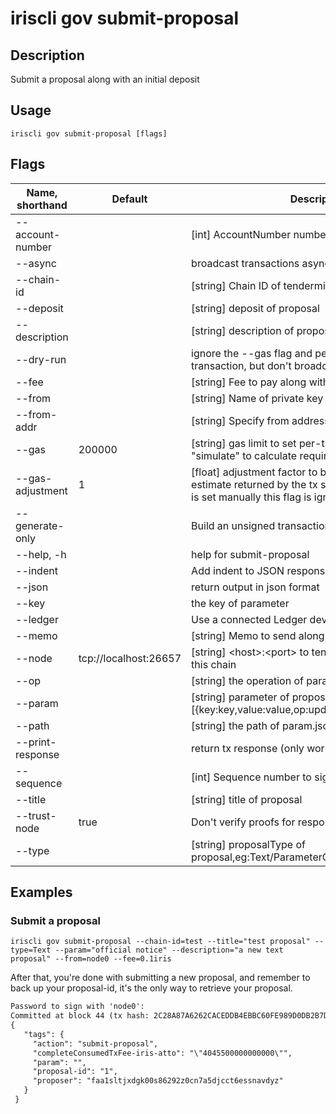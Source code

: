 # iriscli gov submit-proposal

## Description

Submit a proposal along with an initial deposit

## Usage

```
iriscli gov submit-proposal [flags]
```

## Flags

| Name, shorthand  | Default                    | Description                                                                                                                                          | Required |
| ---------------- | -------------------------- | ---------------------------------------------------------------------------------------------------------------------------------------------------- | -------- |
| --account-number |                            | [int] AccountNumber number to sign the tx                                                                                                            |          |
| --async          |                            | broadcast transactions asynchronously                                                                                                                |          |
| --chain-id       |                            | [string] Chain ID of tendermint node                                                                                                                 | Yes      |
| --deposit        |                            | [string] deposit of proposal                                                                                                                         |          |
| --description    |                            | [string] description of proposal                                                                                                                     | Yes      |
| --dry-run        |                            | ignore the --gas flag and perform a simulation of a transaction, but don't broadcast it                                                              |          |
| --fee            |                            | [string] Fee to pay along with transaction                                                                                                           | Yes      |
| --from           |                            | [string] Name of private key with which to sign                                                                                                      | Yes      |
| --from-addr      |                            | [string] Specify from address in generate-only mode                                                                                                  |          |
| --gas            | 200000                     | [string] gas limit to set per-transaction; set to "simulate" to calculate required gas automatically                                                 |          |
| --gas-adjustment | 1                          | [float] adjustment factor to be multiplied against the estimate returned by the tx simulation; if the gas limit is set manually this flag is ignored |          |
| --generate-only  |                            | Build an unsigned transaction and write it to STDOUT                                                                                                 |          |
| --help, -h       |                            | help for submit-proposal                                                                                                                             |          |
| --indent         |                            | Add indent to JSON response                                                                                                                          |          |
| --json           |                            | return output in json format                                                                                                                         |          |
| --key            |                            | the key of parameter                                                                                                                                 |          |
| --ledger         |                            | Use a connected Ledger device                                                                                                                        |          |
| --memo           |                            | [string] Memo to send along with transaction                                                                                                         |          |
| --node           | tcp://localhost:26657      | [string] \<host>:\<port> to tendermint rpc interface for this chain                                                                                  |          |
| --op             |                            | [string] the operation of parameter                                                                                                                  |          |
| --param          |                            | [string] parameter of proposal,eg. [{key:key,value:value,op:update}]                                                                                 |          |
| --path           |                            | [string] the path of param.json                                                                                                                      |          |
| --print-response |                            | return tx response (only works with async = false)                                                                                                   |          |
| --sequence       |                            | [int] Sequence number to sign the tx                                                                                                                 |          |
| --title          |                            | [string] title of proposal                                                                                                                           | Yes      |
| --trust-node     | true                       | Don't verify proofs for responses                                                                                                                    |          |
| --type           |                            | [string] proposalType of proposal,eg:Text/ParameterChange/SoftwareUpgrade                                                                            | Yes      |

## Examples

### Submit a proposal

```shell
iriscli gov submit-proposal --chain-id=test --title="test proposal" --type=Text --param="official notice" --description="a new text proposal" --from=node0 --fee=0.1iris
```

 After that, you're done with submitting a new proposal, and remember to back up your proposal-id, it's the only way to retrieve your proposal.

```txt
Password to sign with 'node0':
Committed at block 44 (tx hash: 2C28A87A6262CACEDDB4EBBC60FE989D0DB2B7DEB1EC6795D2F4707DA32C7CBF, response: {Code:0 Data:[49] Log:Msg 0:  Info: GasWanted:200000 GasUsed:8091 Tags:[{Key:[97 99 116 105 111 110] Value:[115 117 98 109 105 116 45 112 114 111 112 111 115 97 108] XXX_NoUnkeyedLiteral:{} XXX_unrecognized:[] XXX_sizecache:0} {Key:[112 114 111 112 111 115 101 114] Value:[102 97 97 49 115 108 116 106 120 100 103 107 48 48 115 56 54 50 57 50 122 48 99 110 55 97 53 100 106 99 99 116 54 101 115 115 110 97 118 100 121 122] XXX_NoUnkeyedLiteral:{} XXX_unrecognized:[] XXX_sizecache:0} {Key:[112 114 111 112 111 115 97 108 45 105 100] Value:[49] XXX_NoUnkeyedLiteral:{} XXX_unrecognized:[] XXX_sizecache:0} {Key:[112 97 114 97 109] Value:[] XXX_NoUnkeyedLiteral:{} XXX_unrecognized:[] XXX_sizecache:0} {Key:[99 111 109 112 108 101 116 101 67 111 110 115 117 109 101 100 84 120 70 101 101 45 105 114 105 115 45 97 116 116 111] Value:[34 52 48 52 53 53 48 48 48 48 48 48 48 48 48 48 48 34] XXX_NoUnkeyedLiteral:{} XXX_unrecognized:[] XXX_sizecache:0}] Codespace: XXX_NoUnkeyedLiteral:{} XXX_unrecognized:[] XXX_sizecache:0})
{
   "tags": {
     "action": "submit-proposal",
     "completeConsumedTxFee-iris-atto": "\"4045500000000000\"",
     "param": "",
     "proposal-id": "1",
     "proposer": "faa1sltjxdgk00s86292z0cn7a5djcct6essnavdyz"
   }
 }
```